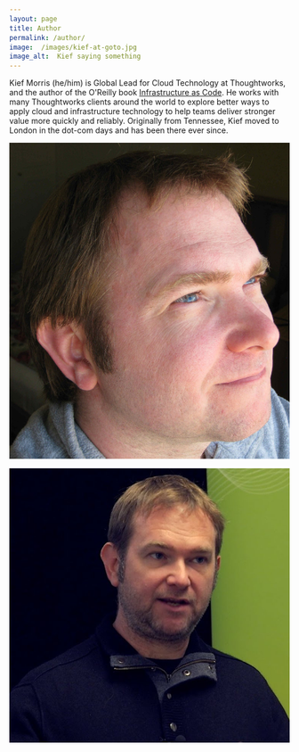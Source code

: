 ```yaml
---
layout: page
title: Author
permalink: /author/
image:  /images/kief-at-goto.jpg
image_alt:  Kief saying something
---
```


Kief Morris (he/him) is Global Lead for Cloud Technology at Thoughtworks, and the author of the O'Reilly book [Infrastructure as Code](https://infrastructure-as-code.com/book/). He works with many Thoughtworks clients around the world to explore better ways to apply cloud and infrastructure technology to help teams deliver stronger value more quickly and reliably. Originally from Tennessee, Kief moved to London in the dot-com days and has been there ever since.

![Kief staring into the future, looking serious](/images/kief_profile.jpg)

![Kief saying something](/images/kief-at-goto.jpg)

